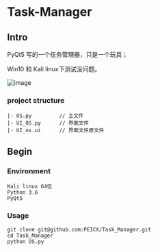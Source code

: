 # Task-Manager


## Intro
PyQt5 写的一个任务管理器，只是一个玩具；

Win10 和 Kali linux下测试没问题。

![image](https://github.com/PEICX/Task_Manager/blob/master/img/image1.png)

### project structure

```
|- OS.py         // 主文件
|- UI_OS.py      // 界面文件
|- UI_os.ui      // 界面文件原文件
```

## Begin

### Environment

```
Kali linux 64位
Python 3.6
PyQt5
```

### Usage

```
git clone git@github.com:PEICX/Task_Manager.git
cd Task_Manager
python OS.py
```

